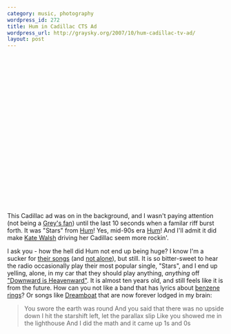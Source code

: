 ```yaml
--- 
category: music, photography
wordpress_id: 272
title: Hum in Cadillac CTS Ad
wordpress_url: http://graysky.org/2007/10/hum-cadillac-tv-ad/
layout: post
---
```

<div class="video-frame"><object width="425" height="350"><param name="movie" value="http://www.youtube.com/v/jkEw1rsBUak"></param><param name="wmode" value="transparent"></param><embed src="http://www.youtube.com/v/jkEw1rsBUak" type="application/x-shockwave-flash" wmode="transparent" width="425" height="350"></embed></object></div>

This Cadillac ad was on in the background, and I wasn't paying attention (not being a <a href="http://www.imdb.com/title/tt0413573/">Grey's fan</a>) until the last 10 seconds when a familar riff burst forth. It was "Stars" from <a href="http://en.wikipedia.org/wiki/Hum_(band)">Hum</a>! Yes, mid-90s era <a href="http://www.myspace.com/hum">Hum</a>! And I'll admit it did make <a href="http://www.imdb.com/name/nm0005532/">Kate Walsh</a> driving her Cadillac seem more rockin'.

I ask you - how the hell did Hum not end up being huge? I know I'm a sucker for <a href="http://hypem.com/artist/hum">their songs</a> (and <a href="http://elecvp.blogspot.com/2007/09/addison-montogomery-shepherd-cadillac.html">not alone</a>), but still. It is so bitter-sweet to hear the radio occasionally play their most popular single, "Stars", and I end up yelling, alone, in my car that they should play anything, <em>anything</em> off <a href="http://www.amazon.com/dp/B000002X2I/ref=nosim?tag=mikechampion">"Downward is Heavenward"</a>. It is almost ten years old, and still feels like it is from the future. How can you not like a band that has lyrics about <a href="http://www.songmeanings.net/lyric.php?lid=14211">benzene rings</a>? Or songs like <a href="http://hypem.com/track/239493">Dreamboat</a> that are now forever lodged in my brain:

<blockquote>
You swore the earth was round
And you said that there was no upside down
I hit the starshift left, let the parallax slip
Like you showed me in the lighthouse
And I did the math and it came up 1s and 0s
</blockquote>

